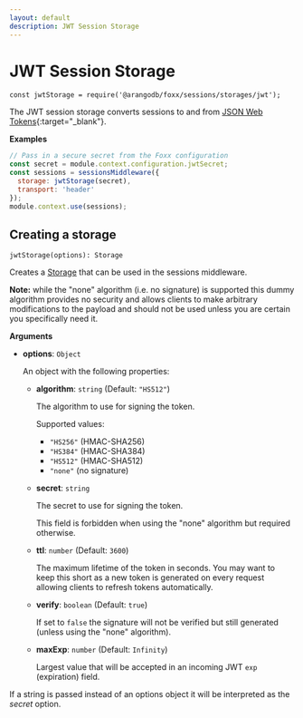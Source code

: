 ```yaml
---
layout: default
description: JWT Session Storage
---
```

JWT Session Storage
===================

`const jwtStorage = require('@arangodb/foxx/sessions/storages/jwt');`

The JWT session storage converts sessions to and from [JSON Web Tokens](https://jwt.io/){:target="_blank"}.

**Examples**

```js
// Pass in a secure secret from the Foxx configuration
const secret = module.context.configuration.jwtSecret;
const sessions = sessionsMiddleware({
  storage: jwtStorage(secret),
  transport: 'header'
});
module.context.use(sessions);
```

Creating a storage
------------------

`jwtStorage(options): Storage`

Creates a [Storage](foxx-sessions-storages.html) that can be used in the sessions middleware.

**Note:** while the "none" algorithm (i.e. no signature) is supported this dummy algorithm provides no security and allows clients to make arbitrary modifications to the payload and should not be used unless you are certain you specifically need it.

**Arguments**

* **options**: `Object`

  An object with the following properties:

  * **algorithm**: `string` (Default: `"HS512"`)

    The algorithm to use for signing the token.

    Supported values:

    * `"HS256"` (HMAC-SHA256)
    * `"HS384"` (HMAC-SHA384)
    * `"HS512"` (HMAC-SHA512)
    * `"none"` (no signature)

  * **secret**: `string`

    The secret to use for signing the token.

    This field is forbidden when using the "none" algorithm but required otherwise.

  * **ttl**: `number` (Default: `3600`)

    The maximum lifetime of the token in seconds. You may want to keep this short as a new token is generated on every request allowing clients to refresh tokens automatically.

  * **verify**: `boolean` (Default: `true`)

    If set to `false` the signature will not be verified but still generated (unless using the "none" algorithm).

  * **maxExp**: `number` (Default: `Infinity`)

    Largest value that will be accepted in an incoming JWT `exp` (expiration) field.

If a string is passed instead of an options object it will be interpreted as the *secret* option.
